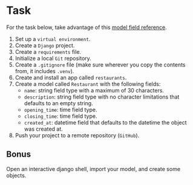 # Task

For the task below, take advantage of this [model field reference](https://docs.djangoproject.com/en/4.0/ref/models/fields/).

1. Set up a `virtual environment`.
2. Create a `Django` project.
3. Create a `requirements` file.
4. Initialize a local `Git` repository.
5. Create a `.gitignore` file (make sure wherever you copy the contents from, it includes `.venv`).
6. Create and install an app called `restaurants`.
7. Create a model called `Restaurant` with the following fields:
   - `name`: string field type with a maximum of 30 characters.
   - `description`: string field type with no character limitations that defaults to an empty string.
   - `opening_time`: time field type.
   - `closing_time`: time field type.
   - `created_at`: datetime field that defaults to the datetime the object was created at.
8. Push your project to a remote repository (`GitHub`).

## Bonus

Open an interactive django shell, import your model, and create some objects.
